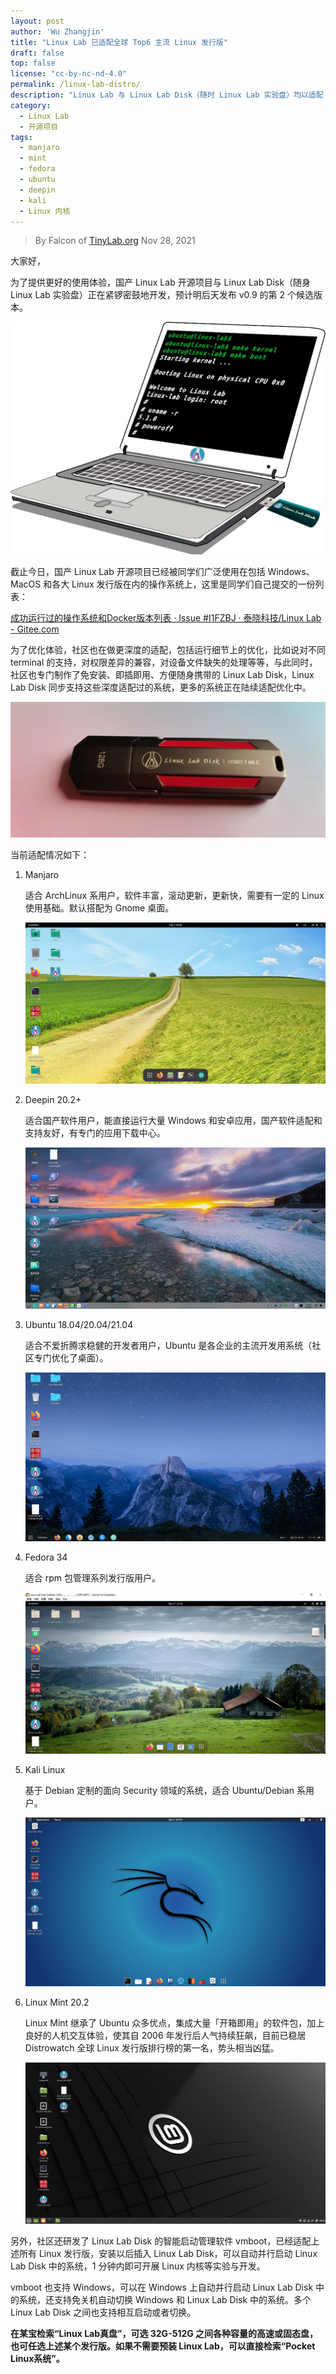 ```yaml
---
layout: post
author: 'Wu Zhangjin'
title: "Linux Lab 已适配全球 Top6 主流 Linux 发行版"
draft: false
top: false
license: "cc-by-nc-nd-4.0"
permalink: /linux-lab-distro/
description: "Linux Lab 与 Linux Lab Disk（随时 Linux Lab 实验盘）均以适配 Ubuntu 18.04-21.04, Deepin 20.02, Fedora 34, Mint 20.2, Manjaro, Kali。"
category:
  - Linux Lab
  - 开源项目
tags:
  - manjaro
  - mint
  - fedora
  - ubuntu
  - deepin
  - kali
  - Linux 内核
---
```


> By Falcon of [TinyLab.org][1]
> Nov 28, 2021

大家好，

为了提供更好的使用体验，国产 Linux Lab 开源项目与 Linux Lab Disk（随身 Linux Lab 实验盘）正在紧锣密鼓地开发，预计明后天发布 v0.9 的第 2 个候选版本。

![基于 Linux Lab Disk 开展 Linux 内核实验](/wp-content/uploads/2021/11/linux-lab-distros/linux-lab-disk-demo.jpg)


截止今日，国产 Linux Lab 开源项目已经被同学们广泛使用在包括 Windows、MacOS 和各大 Linux 发行版在内的操作系统上，这里是同学们自己提交的一份列表：

[成功运行过的操作系统和Docker版本列表 · Issue #I1FZBJ · 泰晓科技/Linux Lab - Gitee.com](https://gitee.com/tinylab/linux-lab/issues/I1FZBJ)

为了优化体验，社区也在做更深度的适配，包括运行细节上的优化，比如说对不同 terminal 的支持，对权限差异的兼容，对设备文件缺失的处理等等，与此同时，社区也专门制作了免安装、即插即用、方便随身携带的 Linux Lab Disk，Linux Lab Disk 同步支持这些深度适配过的系统，更多的系统正在陆续适配优化中。

![128G 固态跑车款 Linux Lab Disk](/wp-content/uploads/2021/11/linux-lab-distros/linux-lab-disk.jpg)

当前适配情况如下：

1. Manjaro

    适合 ArchLinux 系用户，软件丰富，滚动更新，更新快，需要有一定的 Linux 使用基础。默认搭配为 Gnome 桌面。

    ![Manjaro](/wp-content/uploads/2021/11/linux-lab-distros/manjaro-linux-lab-disk-desktop.jpg)

2. Deepin 20.2+

    适合国产软件用户，能直接运行大量 Windows 和安卓应用，国产软件适配和支持友好，有专门的应用下载中心。

    ![Deepin](/wp-content/uploads/2021/11/linux-lab-distros/deepin-linux-lab-disk-desktop.jpg)

3. Ubuntu 18.04/20.04/21.04

    适合不爱折腾求稳健的开发者用户，Ubuntu 是各企业的主流开发用系统（社区专门优化了桌面）。

    ![Ubuntu](/wp-content/uploads/2021/11/linux-lab-distros/ubuntu-linux-lab-disk-desktop.jpg)

4. Fedora 34

    适合 rpm 包管理系列发行版用户。

    ![Fedora](/wp-content/uploads/2021/11/linux-lab-distros/fedora-linux-lab-disk-desktop.jpg)

5. Kali Linux

    基于 Debian 定制的面向 Security 领域的系统，适合 Ubuntu/Debian 系用户。

    ![Kali](/wp-content/uploads/2021/11/linux-lab-distros/kali-linux-lab-disk-desktop.jpg)

6. Linux Mint 20.2

    Linux Mint 继承了 Ubuntu 众多优点，集成大量「开箱即用」的软件包，加上良好的人机交互体验，使其自 2006 年发行后人气持续狂飙，目前已稳居 Distrowatch 全球 Linux 发行版排行榜的第一名，势头相当凶猛。

    ![Mint](/wp-content/uploads/2021/11/linux-lab-distros/mint-linux-lab-disk-desktop.jpg)

另外，社区还研发了 Linux Lab Disk 的智能启动管理软件 vmboot，已经适配上述所有 Linux 发行版，安装以后插入 Linux Lab Disk，可以自动并行启动 Linux Lab Disk 中的系统，1 分钟内即可开展 Linux 内核等实验与开发。

vmboot 也支持 Windows，可以在 Windows 上自动并行启动 Linux Lab Disk 中的系统，还支持免关机自动切换 Windows 和 Linux Lab Disk 中的系统。多个 Linux Lab Disk 之间也支持相互启动或者切换。

**在某宝检索“Linux Lab真盘”，可选 32G-512G 之间各种容量的高速或固态盘，也可任选上述某个发行版。如果不需要预装 Linux Lab，可以直接检索“Pocket Linux系统”。**

[1]: https://tinylab.org
